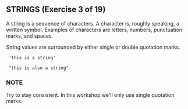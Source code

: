  ## STRINGS (Exercise 3 of 19)

  A string is a sequence of characters. A character is, roughly speaking, a
  written symbol. Examples of characters are letters, numbers, punctuation
  marks, and spaces.

  String values are surrounded by either single or double quotation marks.

     'this is a string'

     "this is also a string"

 ### NOTE

  Try to stay consistent. In this workshop we'll only use single quotation
  marks.
